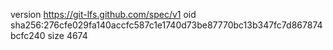 version https://git-lfs.github.com/spec/v1
oid sha256:276cfe029fa140accfc587c1e1740d73be87770bc13b347fc7d867874bcfc240
size 4674
